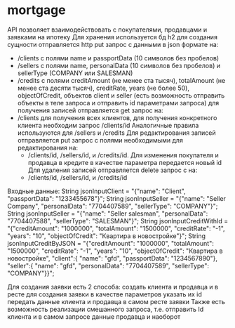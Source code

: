 # mortgage
API позволяет взаимодействовать с покупателями, продавцами и заявками на ипотеку
Для хранения используется бд h2
для создания сущности отправляется http put запрос с данными в json формате на:
- /clients с полями name и passportData (10 символов без пробелов)
- /sellers с полями name, personalData (10 символов без пробелов) и sellerType (COMPANY или SALESMAN)
- /credits с полями creditAmount (не менее ста тысяч), totalAmount (не менее ста десяти тысяч), creditRate, 
  years (не более 50), objectOfCredit, объектов client и seller (есть возможность отправить объекты в теле запроса и 
  отправить id параметрами запроса)
для получения записей отправляется get запрос на:
- /clients для получения всех клиентов, для получения конкретного клиента необходим запрос /clients/id
  Аналогичные правила используются для /sellers и /credits
Для редактирования записей отправляется put запрос с полями необходимыми для редактирования на:
  - /clients/id, /sellers/id, и /credits/id. Для изменения покупателя и продавца в кредите в качестве параметра 
  передается новый id
Для удаления записей отправляется delete запрос с на:
  - /clients/id, /sellers/id, и /credits/id

Входные данные:
String jsonInputClient = "{"name": "Client", "passportData": "1233455678"}";
String jsonInputSeller = "{"name": "Seller Company", "personalData": "7704407589", "sellerType": "COMPANY"}";
String jsonInputSeller = "{"name": "Seller salesman", "personalData": "7704407588", "sellerType": "SALESMAN"}";
String jsonInputCreditWithId = "{"creditAmount": "1000000", "totalAmount": "1500000", "creditRate": "-1", 
"years": "10", "objectOfCredit": "Квартира в новостройке"}";
String jsonInputCreditByJSON = "{"creditAmount": "1000000", "totalAmount": "1500000", "creditRate": "-1", "years": "10",
"objectOfCredit": "Квартира в новостройке", "client":{ "name": "gfd", "passportData": "1234567890"},
"seller":{ "name": "gfd", "personalData": "7704407589", "sellerType": "COMPANY"}}";

Для создания заявки есть 2 способа:
  создать клиента и продавца и в ресте для создания заявки в качестве параметров указать их id 
  передать данные клиента и продавца в самом ресте заявки
  Также есть возможность реализации смешанного запроса, т.е. отправить Id клиента и в самом запросе данные продавца и наоборот